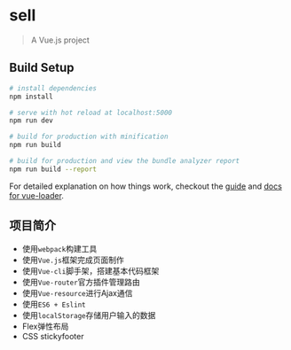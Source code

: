 # sell

> A Vue.js project

## Build Setup

``` bash
# install dependencies
npm install

# serve with hot reload at localhost:5000
npm run dev

# build for production with minification
npm run build

# build for production and view the bundle analyzer report
npm run build --report
```

For detailed explanation on how things work, checkout the [guide](http://vuejs-templates.github.io/webpack/) and [docs for vue-loader](http://vuejs.github.io/vue-loader).


## 项目简介
- 使用`webpack`构建工具
- 使用`Vue.js`框架完成页面制作
- 使用`Vue-cli`脚手架，搭建基本代码框架
- 使用`Vue-router`官方插件管理路由
- 使用`Vue-resource`进行Ajax通信
- 使用`ES6 + Eslint`
- 使用`localStorage`存储用户输入的数据
- Flex弹性布局
- CSS stickyfooter
